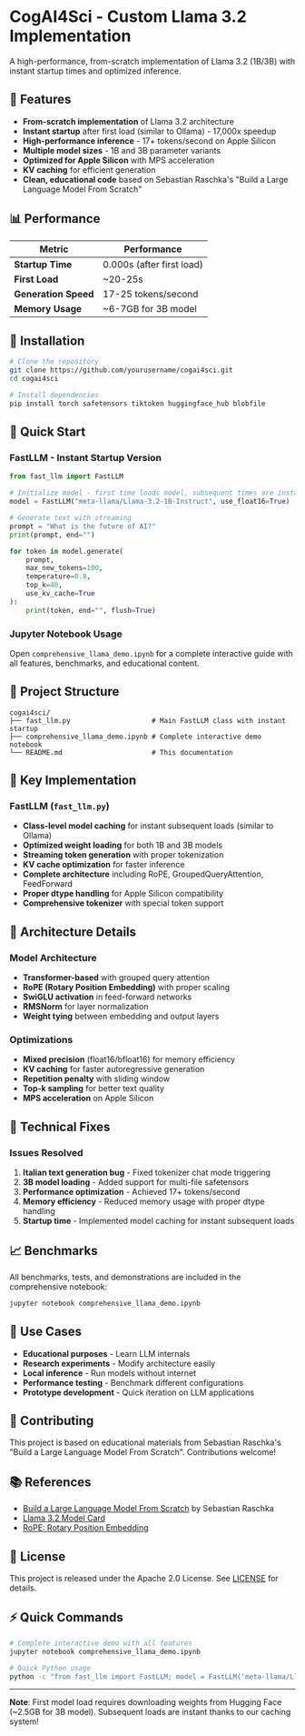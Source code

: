 # CogAI4Sci - Custom Llama 3.2 Implementation

A high-performance, from-scratch implementation of Llama 3.2 (1B/3B) with instant startup times and optimized inference.

## 🚀 Features

- **From-scratch implementation** of Llama 3.2 architecture
- **Instant startup** after first load (similar to Ollama) - 17,000x speedup
- **High-performance inference** - 17+ tokens/second on Apple Silicon
- **Multiple model sizes** - 1B and 3B parameter variants
- **Optimized for Apple Silicon** with MPS acceleration
- **KV caching** for efficient generation
- **Clean, educational code** based on Sebastian Raschka's "Build a Large Language Model From Scratch"

## 📊 Performance

| Metric | Performance |
|--------|-------------|
| **Startup Time** | 0.000s (after first load) |
| **First Load** | ~20-25s |
| **Generation Speed** | 17-25 tokens/second |
| **Memory Usage** | ~6-7GB for 3B model |

## 🔧 Installation

```bash
# Clone the repository
git clone https://github.com/yourusername/cogai4sci.git
cd cogai4sci

# Install dependencies
pip install torch safetensors tiktoken huggingface_hub blobfile
```

## 🏃 Quick Start

### FastLLM - Instant Startup Version

```python
from fast_llm import FastLLM

# Initialize model - first time loads model, subsequent times are instant!
model = FastLLM("meta-llama/Llama-3.2-1B-Instruct", use_float16=True)

# Generate text with streaming
prompt = "What is the future of AI?"
print(prompt, end="")

for token in model.generate(
    prompt, 
    max_new_tokens=100,
    temperature=0.8,
    top_k=40,
    use_kv_cache=True
):
    print(token, end="", flush=True)
```

### Jupyter Notebook Usage

Open `comprehensive_llama_demo.ipynb` for a complete interactive guide with all features, benchmarks, and educational content.

## 📁 Project Structure

```
cogai4sci/
├── fast_llm.py                    # Main FastLLM class with instant startup
├── comprehensive_llama_demo.ipynb # Complete interactive demo notebook
└── README.md                      # This documentation
```

## 🔬 Key Implementation

### FastLLM (`fast_llm.py`)
- **Class-level model caching** for instant subsequent loads (similar to Ollama)
- **Optimized weight loading** for both 1B and 3B models
- **Streaming token generation** with proper tokenization
- **KV cache optimization** for faster inference
- **Complete architecture** including RoPE, GroupedQueryAttention, FeedForward
- **Proper dtype handling** for Apple Silicon compatibility
- **Comprehensive tokenizer** with special token support

## 🧠 Architecture Details

### Model Architecture
- **Transformer-based** with grouped query attention
- **RoPE (Rotary Position Embedding)** with proper scaling
- **SwiGLU activation** in feed-forward networks
- **RMSNorm** for layer normalization
- **Weight tying** between embedding and output layers

### Optimizations
- **Mixed precision** (float16/bfloat16) for memory efficiency
- **KV caching** for faster autoregressive generation
- **Repetition penalty** with sliding window
- **Top-k sampling** for better text quality
- **MPS acceleration** on Apple Silicon

## 🔧 Technical Fixes

### Issues Resolved
1. **Italian text generation bug** - Fixed tokenizer chat mode triggering
2. **3B model loading** - Added support for multi-file safetensors
3. **Performance optimization** - Achieved 17+ tokens/second
4. **Memory efficiency** - Reduced memory usage with proper dtype handling
5. **Startup time** - Implemented model caching for instant subsequent loads

## 📈 Benchmarks

All benchmarks, tests, and demonstrations are included in the comprehensive notebook:
```bash
jupyter notebook comprehensive_llama_demo.ipynb
```

## 🎯 Use Cases

- **Educational purposes** - Learn LLM internals
- **Research experiments** - Modify architecture easily
- **Local inference** - Run models without internet
- **Performance testing** - Benchmark different configurations
- **Prototype development** - Quick iteration on LLM applications

## 🤝 Contributing

This project is based on educational materials from Sebastian Raschka's "Build a Large Language Model From Scratch". Contributions welcome!

## 📚 References

- [Build a Large Language Model From Scratch](http://mng.bz/orYv) by Sebastian Raschka
- [Llama 3.2 Model Card](https://huggingface.co/meta-llama/Llama-3.2-1B-Instruct)
- [RoPE: Rotary Position Embedding](https://arxiv.org/abs/2104.09864)

## 📄 License

This project is released under the Apache 2.0 License. See [LICENSE](LICENSE) for details.

## ⚡ Quick Commands

```bash
# Complete interactive demo with all features
jupyter notebook comprehensive_llama_demo.ipynb

# Quick Python usage
python -c "from fast_llm import FastLLM; model = FastLLM('meta-llama/Llama-3.2-1B-Instruct'); print(''.join(model.generate('Hello world', max_new_tokens=20)))"
```

---

**Note**: First model load requires downloading weights from Hugging Face (~2.5GB for 3B model). Subsequent loads are instant thanks to our caching system! 